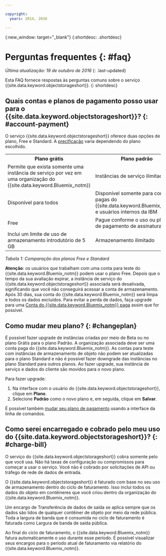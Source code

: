```yaml
---

copyright:
  years: 2014, 2016

---
```

{:new_window: target="_blank"}
{:shortdesc: .shortdesc}

# Perguntas frequentes {: #faq}

*Última atualização: 19 de outubro de 2016*
{: .last-updated}

Esta FAQ fornece respostas às perguntas comuns sobre o serviço {{site.data.keyword.objectstorageshort}}.
{: shortdesc}


## Quais contas e planos de pagamento posso usar para o {{site.data.keyword.objectstorageshort}}? {: #account-payment}

O serviço {{site.data.keyword.objectstorageshort}} oferece duas opções de plano, Free e Standard. A [precificação](https://console.ng.bluemix.net/pricing/) varia dependendo do plano escolhido.

<table>
  <tr>
    <th> Plano grátis </th>
    <th> Plano padrão </th>
  </tr>
  <tr>
    <td> Permite que exista somente uma instância de serviço por vez em uma organização do {{site.data.keyword.Bluemix_notm}} </td>
    <td> Instâncias de serviço ilimitadas</td>
  </tr>
  <tr>
    <td> Disponível para todos </td>
    <td> Disponível somente para contas pagas do {{site.data.keyword.Bluemix_notm}} e usuários internos da IBM </td>
  </tr>
  <tr>
    <td> Free </td>
    <td> Pague conforme o uso ou planos de pagamento de assinatura </td>
  </tr>
  <tr>
    <td> Inclui um limite de uso de armazenamento introdutório de 5 GB </td>
    <td> Armazenamento ilimitado </td>
  </tr>
</table>

*Tabela 1: Comparação dos planos Free e Standard*

**Atenção**: os usuários que trabalham com uma conta para teste
do {{site.data.keyword.Bluemix_notm}} podem usar o plano Free. Depois que o
tempo da sua avaliação expirar, a instância de serviço do
{{site.data.keyword.objectstorageshort}} associada será desativada, significando
que você não conseguirá acessar a conta de armazenamento. Após 30 dias, sua conta do
{{site.data.keyword.Bluemix_notm}} será limpa e todos os dados excluídos. Para
evitar a perda de dados, faça upgrade para uma
[Conta do {{site.data.keyword.Bluemix_notm}} paga](https://new-console.ng.bluemix.net/docs/admin/account.html) assim que for possível.

## Como mudar meu plano? {: #changeplan}  
É possível fazer upgrade de instâncias criadas por meio de Beta ou no plano Grátis para o plano Padrão. A organização associada deve ser uma conta paga do {{site.data.keyword.Bluemix_notm}}. As
contas para teste com instâncias de armazenamento de objeto não podem ser atualizadas
para o plano Standard e não é possível fazer downgrade das instâncias no plano Standard para
outros planos. Ao fazer upgrade, sua instância de serviço e dados do cliente são movidos para o novo plano.

Para fazer upgrade:
1.	Na interface com o usuário do {{site.data.keyword.objectstorageshort}}, clique em **Plano**.
2.	Selecione **Padrão** como o novo plano e, em seguida, clique em **Salvar**.

É possível também [mudar seu plano de pagamento](../../pricing/index.html#changing) usando a interface da linha de comandos.

## Como serei encarregado e cobrado pelo meu uso do {{site.data.keyword.objectstorageshort}}? {: #charge-bill}

O serviço do {{site.data.keyword.objectstorageshort}} cobra somente pelo que você usa.  Não
há taxas de configuração ou compromissos para começar a usar o serviço. Você não é
cobrado por solicitações de API ou tráfego de rede de dados de entrada.

O {{site.data.keyword.objectstorageshort}} é faturado com base no seu uso de armazenamento dentro do ciclo de faturamento. Isso inclui todos os dados do objeto em contêineres que você criou dentro da organização do {{site.data.keyword.Bluemix_notm}}.

Um encargo de Transferência de dados de saída se aplica sempre que os dados são
lidos de qualquer contêiner de objeto por meio da rede pública. Toda a largura de banda
que é consumida no ciclo de faturamento é faturada como Largura de banda de saída pública.

Ao final do ciclo de faturamento, o {{site.data.keyword.Bluemix_notm}} fatura automaticamente o uso durante esse período. É possível visualizar seus encargos para o período atual de faturamento via relatório do {{site.data.keyword.Bluemix_notm}}.
